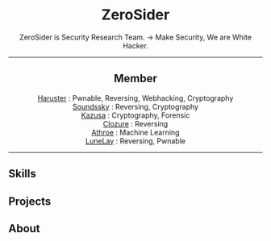<div align="center">

# ZeroSider
ZeroSider is Security Research Team. -> Make Security, We are White Hacker. <br>

<hr>

## Member

<a href="https://github.com/haruster">Haruster</a> : Pwnable, Reversing, Webhacking, Cryptography <br>
<a href="https://github.com/soundssky">Soundssky</a> : Reversing, Cryptography <br>
<a href="https://github.com/soundssky">Kazusa</a> : Cryptography, Forensic <br>
<a href="https://github.com/soundssky">Clozure</a> : Reversing <br>
<a href="https://github.com/soundssky">Athroe</a> : Machine Learning <br>
<a href="https://github.com/soundssky">LuneLay</a> : Reversing, Pwnable <br>

<hr>
  
</div>

## Skills



## Projects


## About

